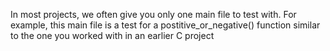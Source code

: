 In most projects, we often give you only one main file to test with. For example, this main file is a test for a postitive_or_negative() function similar to the one you worked with in an earlier C project
